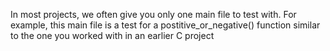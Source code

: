 In most projects, we often give you only one main file to test with. For example, this main file is a test for a postitive_or_negative() function similar to the one you worked with in an earlier C project
